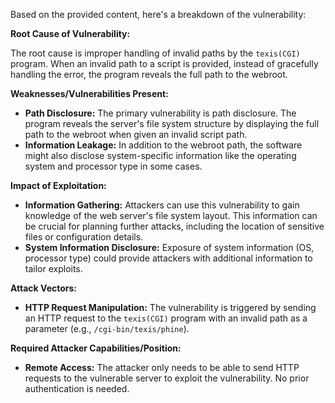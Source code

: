Based on the provided content, here's a breakdown of the vulnerability:

**Root Cause of Vulnerability:**

The root cause is improper handling of invalid paths by the `texis(CGI)` program. When an invalid path to a script is provided, instead of gracefully handling the error, the program reveals the full path to the webroot.

**Weaknesses/Vulnerabilities Present:**

*   **Path Disclosure:** The primary vulnerability is path disclosure. The program reveals the server's file system structure by displaying the full path to the webroot when given an invalid script path.
*   **Information Leakage:** In addition to the webroot path, the software might also disclose system-specific information like the operating system and processor type in some cases.

**Impact of Exploitation:**

*   **Information Gathering:** Attackers can use this vulnerability to gain knowledge of the web server's file system layout. This information can be crucial for planning further attacks, including the location of sensitive files or configuration details.
*   **System Information Disclosure:**  Exposure of system information (OS, processor type) could provide attackers with additional information to tailor exploits.

**Attack Vectors:**

*   **HTTP Request Manipulation:** The vulnerability is triggered by sending an HTTP request to the `texis(CGI)` program with an invalid path as a parameter (e.g., `/cgi-bin/texis/phine`).

**Required Attacker Capabilities/Position:**

*   **Remote Access:** The attacker only needs to be able to send HTTP requests to the vulnerable server to exploit the vulnerability. No prior authentication is needed.
